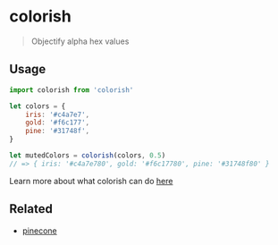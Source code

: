 # colorish

> Objectify alpha hex values

## Usage

```js
import colorish from 'colorish'

let colors = {
	iris: '#c4a7e7',
	gold: '#f6c177',
	pine: '#31748f',
}

let mutedColors = colorish(colors, 0.5)
// => { iris: '#c4a7e780', gold: '#f6c17780', pine: '#31748f80' }
```

Learn more about what colorish can do [here](https://github.com/mvllow/colorish/blob/main/test/main.ts)

## Related

- [pinecone](https://github.com/mvllow/pinecone)

